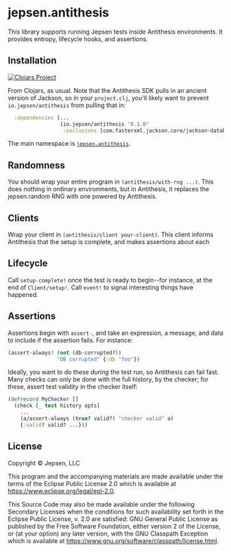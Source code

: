 # jepsen.antithesis

This library supports running Jepsen tests inside Antithesis environments. It
provides entropy, lifecycle hooks, and assertions.

## Installation

[![Clojars Project](https://img.shields.io/clojars/v/io.jepsen/antithesis.svg)](https://clojars.org/io.jepsen/antithesis)

From Clojars, as usual. Note that the Antithesis SDK pulls in an ancient
version of Jackson, so in your `project.clj`, you'll likely want to prevent
`io.jepsen/antithesis` from pulling that in:

```clj
  :dependencies [...
                 [io.jepsen/antithesis "0.1.0"
                  :exclusions [com.fasterxml.jackson.core/jackson-databind]]
```

The main namespace is [`jepsen.antithesis`](src/jepsen/antithesis.clj).

## Randomness

You should wrap your entire program in `(antithesis/with-rng ...)`. This does
nothing in ordinary environments, but in Antithesis, it replaces the
jepsen.random RNG with one powered by Antithesis.

## Clients

Wrap your client in `(antithesis/client your-client)`. This client informs
Antithesis that the setup is complete, and makes assertions about each 

## Lifecycle

Call `setup-complete!` once the test is ready to begin--for instance, at the
end of `Client/setup!`. Call `event!` to signal interesting things have
happened.

## Assertions

Assertions begin with `assert-`, and take an expression, a message, and data
to include if the assertion fails. For instance:

```clj
(assert-always! (not (db-corrupted?))
                "DB corrupted" {:db "foo"})
```

Ideally, you want to do these *during* the test run, so Antithesis can fail
fast. Many checks can only be done with the full history, by the checker; for
these, assert test validity in the checker itself:

```clj
(defrecord MyChecker []
  (check [_ test history opts]
    ...
    (a/assert-always (true? valid?) "checker valid" a)
    {:valid? valid? ...}))
```

## License

Copyright © Jepsen, LLC

This program and the accompanying materials are made available under the
terms of the Eclipse Public License 2.0 which is available at
https://www.eclipse.org/legal/epl-2.0.

This Source Code may also be made available under the following Secondary
Licenses when the conditions for such availability set forth in the Eclipse
Public License, v. 2.0 are satisfied: GNU General Public License as published by
the Free Software Foundation, either version 2 of the License, or (at your
option) any later version, with the GNU Classpath Exception which is available
at https://www.gnu.org/software/classpath/license.html.
